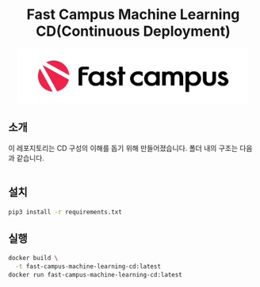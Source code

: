 <h1 align="center">Fast Campus Machine Learning CD(Continuous Deployment)</h1>
<p align="center"><img height="110" src="./assets/logo.png" /></p>

## 소개

이 레포지토리는 CD 구성의 이해를 돕기 위해 만들어졌습니다. 폴더 내의 구조는 다음과 같습니다.

```plaintext

```

## 설치

```bash
pip3 install -r requirements.txt
```

## 실행

```bash
docker build \
  -t fast-campus-machine-learning-cd:latest
docker run fast-campus-machine-learning-cd:latest
```

